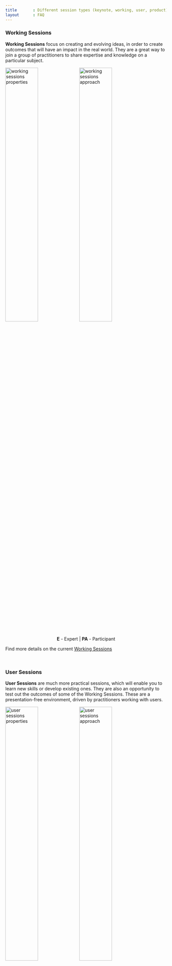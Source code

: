 ```yaml
---
title       : Different session types (keynote, working, user, product)
layout      : FAQ
---
```


### Working Sessions
**Working Sessions** focus on creating and evolving ideas, in order to create outcomes that will have an impact in the real world. They are a great way to join a group of practitioners to share expertise and knowledge on a particular subject.

<img src="/img/pages/working_session_properties.png" alt="working sessions properties" style="width: 45%;"/>
<img src="/img/pages/working_session_approach.png" alt="working sessions approach" style="width: 45%;"/><br/>
<a name="user-session"></a>
<p style="text-align: center;"><strong>E</strong> - Expert | <strong>PA</strong> - Participant </p>

Find more details on the current [Working Sessions](https://open-security-summit.org/working-sessions/)

<br/>

### User Sessions
**User Sessions** are much more practical sessions, which will enable you to learn new skills or develop existing ones. They are also an opportunity to test out the outcomes of some of the Working Sessions. These are a presentation-free environment, driven by practitioners working with users.

<img src="/img/pages/user_session_properties.png" alt="user sessions properties" style="width: 45%;"/>
<img src="/img/pages/user_session_approach.png" alt="user sessions approach" style="width: 45%;"/><br/>
<a name="product-session"></a>
<p style="text-align: center;"> <strong>E</strong> - Expert | <strong>PR</strong> - Practitioner | <strong>PA</strong> - Participant </p>

Find more details on the current [User Sessions](https://open-security-summit.org/user-sessions/)

<br/>
### Product Sessions
**Product Sessions** are based around commercial products or services (i.e. not freely available)

These sessions are designed to provide an environment to share real-world insights about these products, to learn more about how to use them and to engage directly with the vendor.

Vendors are key players in the Security landscape and these sessions (all happening during the Evening) allow customers and potential customers to interact directly with the knowledgeable vendor’s SMEs.
Find more details on the current [Product Sessions](https://open-security-summit.org/product-sessions/)

<br/>

### Keynote
**Keynote** establishes the framework for the programme of the summit. The keynotes speaker at the summit includes the central subjects in his speech giving an overview of the spirit in which the summit will be realized.
<a name="draft-status"></a>
<p style="text-align: center;"><img src="/img/pages/keynotes_session_properties.png" alt="keynotes properties" style="width: 45%;"/></p>
<br/>

### Draft
Content has not been finalised yet. Some of the required content is already available but further details will be added. The session description is not fully ready.  Further updates is expected.

<br/>

### Roles and expectations
An **organizer** leads a sessions, a **practitioner** gives strong support by sharing valuable experience and a **participant** receive great value from the session's outcomes.
<p style="text-align: center;"><img src="/img/pages/roles_and_expectations.png" alt="roles and expectations" style="width: 95%;"/></p>
